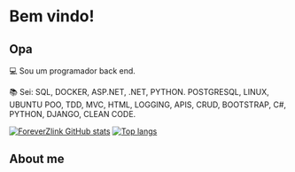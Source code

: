 # Bem vindo!

 

## Opa

 

:computer: Sou um programador back end.


:books: Sei: SQL, DOCKER, ASP.NET, .NET, PYTHON. POSTGRESQL, LINUX, UBUNTU POO, TDD, MVC, HTML, LOGGING, APIS, CRUD, BOOTSTRAP, C#, PYTHON, DJANGO, CLEAN CODE.




[![ForeverZlink GitHub stats](https://github-readme-stats.vercel.app/api?username=ForeverZlink)](https://github.com/ForeverZlink/github-readme-stats)
[![Top langs](https://github-readme-stats.vercel.app/api/top-langs/?username=ForeverZlink&layout=compact)](https://github.com/ForeverZlink/github-readme-stats)
## About me





